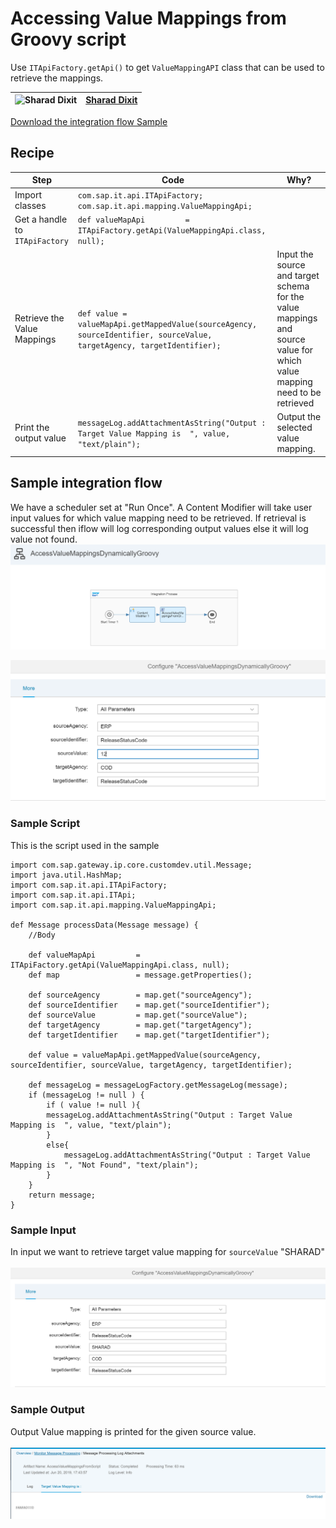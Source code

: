 # Accessing Value Mappings from Groovy script
Use ```ITApiFactory.getApi()``` to get ```ValueMappingAPI``` class that can be used to retrieve the mappings.

![Sharad Dixit](https://github.wdf.sap.corp/avatars/u/20800?s=70&u=71dccdbd9e0cc84d61643b435edd10ff28ac8093 )|[Sharad Dixit](https://github.wdf.sap.corp/I300294)|
----|----|

[Download the integration flow Sample](AccessValueMappingsFromScript.zip)


## Recipe
Step|Code|Why?
----|----|----
Import classes | ```com.sap.it.api.ITApiFactory;``` ```com.sap.it.api.mapping.ValueMappingApi;```|
Get a handle to ```ITApiFactory```  | ```def valueMapApi         = ITApiFactory.getApi(ValueMappingApi.class, null);```|
Retrieve the Value Mappings| ```def value = valueMapApi.getMappedValue(sourceAgency, sourceIdentifier, sourceValue, targetAgency, targetIdentifier); ```|Input the source and target schema for the value mappings and source value for which value mapping need to be retrieved  
Print the output value | ```messageLog.addAttachmentAsString("Output : Target Value Mapping is  ", value, "text/plain");```| Output the selected value mapping.


## Sample integration flow
We have a scheduler set at "Run Once". A Content Modifier will take user input values for which value mapping need to be retrieved. If retrieval is successful then iflow will log corresponding output values else it will log value not found.
![iflowimage](AccessValueMappingScript_iflow.PNG)

![iflowimage](InputValueMappingsValues.PNG)


### Sample Script
This is the script used in the sample
```
import com.sap.gateway.ip.core.customdev.util.Message;
import java.util.HashMap;
import com.sap.it.api.ITApiFactory;
import com.sap.it.api.ITApi;
import com.sap.it.api.mapping.ValueMappingApi;

def Message processData(Message message) {
    //Body

    def valueMapApi         = ITApiFactory.getApi(ValueMappingApi.class, null);
    def map                 = message.getProperties();

    def sourceAgency        = map.get("sourceAgency");
    def sourceIdentifier    = map.get("sourceIdentifier");
    def sourceValue         = map.get("sourceValue");
    def targetAgency        = map.get("targetAgency");
    def targetIdentifier    = map.get("targetIdentifier");

    def value = valueMapApi.getMappedValue(sourceAgency, sourceIdentifier, sourceValue, targetAgency, targetIdentifier);

    def messageLog = messageLogFactory.getMessageLog(message);
    if (messageLog != null ) {
        if ( value != null ){
        messageLog.addAttachmentAsString("Output : Target Value Mapping is  ", value, "text/plain");
        }
        else{
            messageLog.addAttachmentAsString("Output : Target Value Mapping is  ", "Not Found", "text/plain");
        }
    }
    return message;
}
```

### Sample Input
In input we want to retrieve target value mapping for ```sourceValue``` "SHARAD"\
\
![Input file](sample_input.PNG)

### Sample Output
Output Value mapping is printed for the given source value.\
\
![Output Image](sample_output.PNG)
